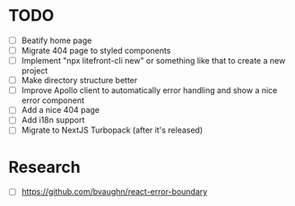 # TODO

- [ ] Beatify home page
- [ ] Migrate 404 page to styled components
- [ ] Implement "npx litefront-cli new" or something like that to create a new project
- [ ] Make directory structure better
- [ ] Improve Apollo client to automatically error handling and show a nice error component
- [ ] Add a nice 404 page
- [ ] Add i18n support
- [ ] Migrate to NextJS Turbopack (after it's released)

# Research
- [ ] https://github.com/bvaughn/react-error-boundary
